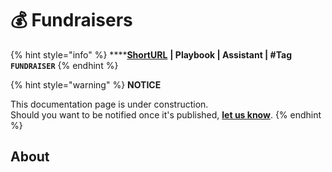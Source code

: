 # 💰 Fundraisers

{% hint style="info" %}
****[**ShortURL**](https://tiof.click/TUFR) **| Playbook | Assistant | #Tag `FUNDRAISER`**
{% endhint %}



{% hint style="warning" %}
**NOTICE**

This documentation page is under construction.\
Should you want to be notified once it's published, [**let us know**](https://tiof.click/TIOFTarianUpdatesService).
{% endhint %}

## About

